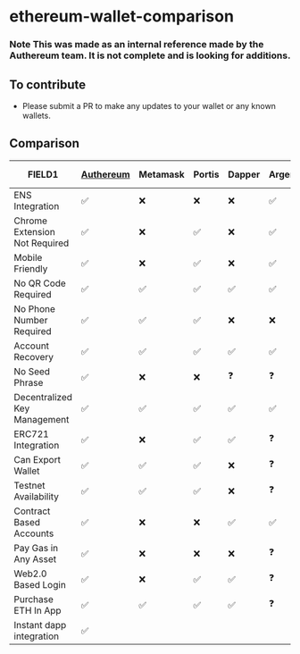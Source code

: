# ethereum-wallet-comparison


### Note This was made as an internal reference made by the Authereum team. It is not complete and is looking for additions.


## To contribute
* Please submit a PR to make any updates to your wallet or any known wallets.

## Comparison

|FIELD1 | [Authereum](https://authereum.org) | Metamask | Portis | Dapper | Argent | Coinbase Wallet | Status | Trust Wallet | Ledger | Gnosis Safe | ETHVault | NiftyWallet |
|---|---|---|---|---|---|---|---|---|---|---|---|---|
|ENS Integration                | ✅ | ❌ | ❌ | ❌ | ✅ |❌              |✅     |❌           |❌     |❌          |❌                    |           |
|Chrome Extension Not Required  | ✅ | ❌ | ✅ | ❌ | ✅ |✅              |✅     |✅           |✅     |❌          |✅                    |           |
|Mobile Friendly                | ✅ | ❌ | ✅ | ❌ | ✅ |✅              |✅     |✅           |❌     |✅          |                     |           |
|No QR Code Required            | ✅ | ✅ | ✅ | ✅ | ✅ |✅              |✅     |✅           |✅     |❌          |                     |           |
|No Phone Number Required       | ✅ | ✅ | ✅ | ❌ | ❌ |❌              |✅     |✅           |✅     |❓          |                     |           |
|Account Recovery               | ✅ | ✅ | ✅ | ✅ | ✅ |✅              |❌     |✅           |❌     |❌          |                     |           |
|No Seed Phrase                 | ✅ | ❌ | ❌ | ❓  | ❓ |❌              |✅     |❌           |❌     |❓          |                     |           |
|Decentralized Key Management   | ✅ | ✅ | ✅ | ✅ | ✅ |✅              |✅     |❓           |✅     |✅          |                     |           |
|ERC721 Integration             | ✅ | ❌ | ✅ | ✅ | ❓ |✅              |✅     |✅           |❌     |❌          |                     |           |
|Can Export Wallet              | ✅ | ✅ | ✅ | ❌ | ❓ |❌              |❌     |❌           |✅     |❓          |                     |           |
|Testnet Availability           | ✅ | ✅ | ✅ | ❌ | ❓ |✅              |✅     |❌           |✅     |❓          |                     |           |
|Contract Based Accounts        | ✅ | ❌ | ❌ | ✅ | ✅ |❌              |❌     |❌           |❌     |✅          |                     |           |
|Pay Gas in Any Asset           | ✅ | ❌ | ❌ | ❌ | ❓ |❌              |❌     |❌           |❌     |❓          |                     |           |
|Web2.0 Based Login             | ✅ | ❌ | ✅ | ✅ | ❓ |❌              |✅     |❌           |❌     |❓          |                     |           |
|Purchase ETH In App            | ✅ | ✅ | ✅ | ✅ | ❓ |✅              |❌     |❌           |❌     |❓          |❌                    |           |
|Instant dapp integration       | ✅ |         |                                              |       |       |                |       |             |       |            |❌                    |           |
